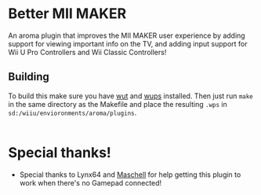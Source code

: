 # Better MII MAKER
An aroma plugin that improves the MII MAKER user experience by adding support for viewing important info on the TV, and adding input support for Wii U Pro Controllers and Wii Classic Controllers!

## Building
To build this make sure you have [wut](https://github.com/devkitPro/wut) and [wups](https://github.com/wiiu-env/WiiUPluginSystem) installed. Then just run `make` in the same directory as the Makefile and place the resulting `.wps` in `sd:/wiiu/envioronments/aroma/plugins`.
<br>
<br>

# Special thanks!
- Special thanks to Lynx64 and [Maschell](https://github.com/Maschell) for help getting this plugin to work when there's no Gamepad connected!

